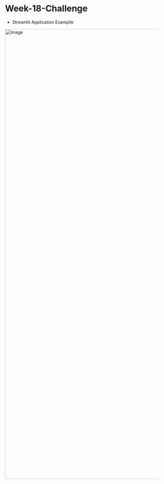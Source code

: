# Week-18-Challenge

- Streamlit Application Examplle

<img width="1470" alt="image" src="https://github.com/LeftWing11/Week-18-Challenge/assets/137566806/439b9cd2-690d-47b4-868c-f847bd5c5c60">
